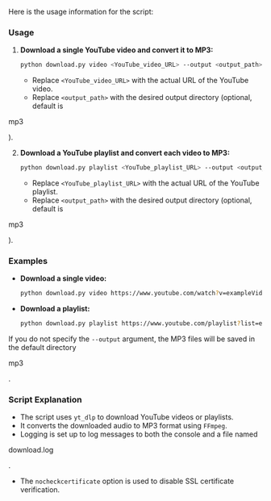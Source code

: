 Here is the usage information for the script:

### Usage

1. **Download a single YouTube video and convert it to MP3:**
   ```sh
   python download.py video <YouTube_video_URL> --output <output_path>
   ```
   - Replace `<YouTube_video_URL>` with the actual URL of the YouTube video.
   - Replace `<output_path>` with the desired output directory (optional, default is 

mp3

).

2. **Download a YouTube playlist and convert each video to MP3:**
   ```sh
   python download.py playlist <YouTube_playlist_URL> --output <output_path>
   ```
   - Replace `<YouTube_playlist_URL>` with the actual URL of the YouTube playlist.
   - Replace `<output_path>` with the desired output directory (optional, default is 

mp3

).

### Examples

- **Download a single video:**
  ```sh
  python download.py video https://www.youtube.com/watch?v=exampleVideoID --output my_music
  ```

- **Download a playlist:**
  ```sh
  python download.py playlist https://www.youtube.com/playlist?list=examplePlaylistID --output my_music
  ```

If you do not specify the `--output` argument, the MP3 files will be saved in the default directory 

mp3

.

### Script Explanation

- The script uses `yt_dlp` to download YouTube videos or playlists.
- It converts the downloaded audio to MP3 format using `FFmpeg`.
- Logging is set up to log messages to both the console and a file named 

download.log

.
- The `nocheckcertificate` option is used to disable SSL certificate verification.
